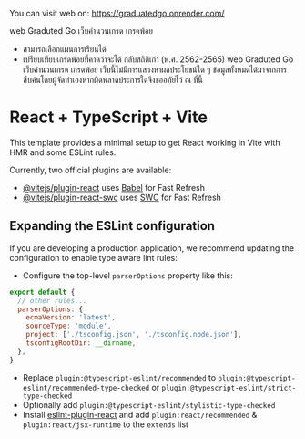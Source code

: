 
You can visit web on:
https://graduatedgo.onrender.com/

web Graduted Go เว็บคำนวนเกรด เกรดพ้อย
- สามารถเลือกแผนการเรียนได้
- เปรียบเทียบเกรดพ้อยที่คาดว่าจะได้ กลับสถิติเก่า (พ.ศ. 2562-2565)
web Graduted Go เว็บคำนวนเกรด เกรดพ้อย เว็บนี้ไม่มีการแสวงหาผลประโยชน์ใด ๆ ข้อมูลทั้งหมดได้มาจากการสืบค้นโดยผู้จัดทำเองหากผิดพลาดประการใดจึงขออภัยไว้ ณ ที่นี้ 

# React + TypeScript + Vite

This template provides a minimal setup to get React working in Vite with HMR and some ESLint rules.

Currently, two official plugins are available:

- [@vitejs/plugin-react](https://github.com/vitejs/vite-plugin-react/blob/main/packages/plugin-react/README.md) uses [Babel](https://babeljs.io/) for Fast Refresh
- [@vitejs/plugin-react-swc](https://github.com/vitejs/vite-plugin-react-swc) uses [SWC](https://swc.rs/) for Fast Refresh

## Expanding the ESLint configuration

If you are developing a production application, we recommend updating the configuration to enable type aware lint rules:

- Configure the top-level `parserOptions` property like this:

```js
export default {
  // other rules...
  parserOptions: {
    ecmaVersion: 'latest',
    sourceType: 'module',
    project: ['./tsconfig.json', './tsconfig.node.json'],
    tsconfigRootDir: __dirname,
  },
}
```

- Replace `plugin:@typescript-eslint/recommended` to `plugin:@typescript-eslint/recommended-type-checked` or `plugin:@typescript-eslint/strict-type-checked`
- Optionally add `plugin:@typescript-eslint/stylistic-type-checked`
- Install [eslint-plugin-react](https://github.com/jsx-eslint/eslint-plugin-react) and add `plugin:react/recommended` & `plugin:react/jsx-runtime` to the `extends` list
